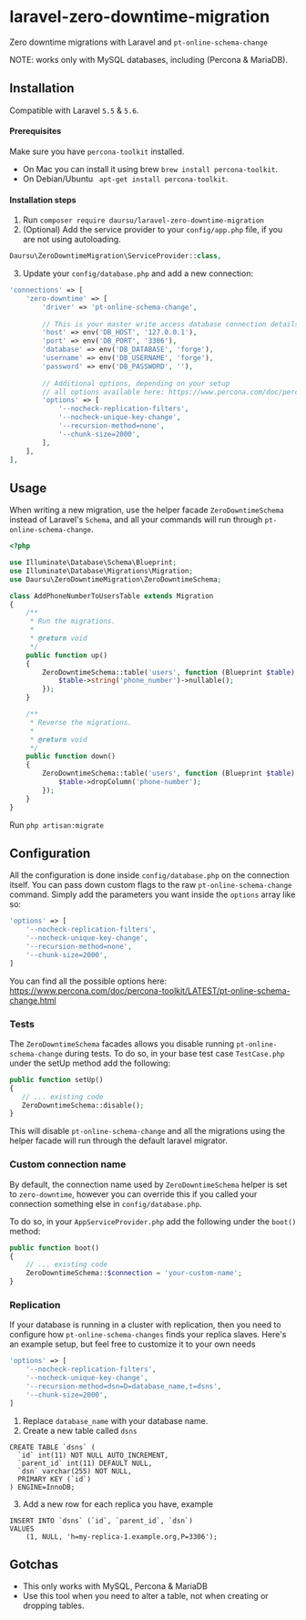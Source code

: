 # laravel-zero-downtime-migration
Zero downtime migrations with Laravel and `pt-online-schema-change`

NOTE: works only with MySQL databases, including (Percona & MariaDB).

## Installation
Compatible with Laravel `5.5` & `5.6`.

#### Prerequisites
Make sure you have `percona-toolkit` installed.
- On Mac you can install it using brew `brew install percona-toolkit`.
- On Debian/Ubuntu ` apt-get install percona-toolkit`.

#### Installation steps
1. Run `composer require daursu/laravel-zero-downtime-migration`
2. (Optional) Add the service provider to your `config/app.php` file, if you are not using autoloading.
```php
Daursu\ZeroDowntimeMigration\ServiceProvider::class,
```
3. Update your `config/database.php` and add a new connection:
```php
'connections' => [
    'zero-downtime' => [
        'driver' => 'pt-online-schema-change',
        
        // This is your master write access database connection details
        'host' => env('DB_HOST', '127.0.0.1'),
        'port' => env('DB_PORT', '3306'),
        'database' => env('DB_DATABASE', 'forge'),
        'username' => env('DB_USERNAME', 'forge'),
        'password' => env('DB_PASSWORD', ''),
        
        // Additional options, depending on your setup
        // all options available here: https://www.percona.com/doc/percona-toolkit/LATEST/pt-online-schema-change.html
        'options' => [
            '--nocheck-replication-filters',
            '--nocheck-unique-key-change',
            '--recursion-method=none',
            '--chunk-size=2000',
        ],
    ],
],
```

## Usage
When writing a new migration, use the helper facade `ZeroDowntimeSchema` instead of Laravel's `Schema`, 
and all your commands will run through `pt-online-schema-change`.

```php
<?php

use Illuminate\Database\Schema\Blueprint;
use Illuminate\Database\Migrations\Migration;
use Daursu\ZeroDowntimeMigration\ZeroDowntimeSchema;

class AddPhoneNumberToUsersTable extends Migration
{
    /**
     * Run the migrations.
     *
     * @return void
     */
    public function up()
    {
        ZeroDowntimeSchema::table('users', function (Blueprint $table) {
            $table->string('phone_number')->nullable();
        });
    }

    /**
     * Reverse the migrations.
     *
     * @return void
     */
    public function down()
    {
        ZeroDowntimeSchema::table('users', function (Blueprint $table) {
            $table->dropColumn('phone-number');
        });
    }
}
```

Run `php artisan:migrate`

## Configuration
All the configuration is done inside `config/database.php` on the connection itself.
You can pass down custom flags to the raw `pt-online-schema-change` command. 
Simply add the parameters you want inside the `options` array like so:
```php
'options' => [
    '--nocheck-replication-filters',
    '--nocheck-unique-key-change',
    '--recursion-method=none',
    '--chunk-size=2000',
]
```

You can find all the possible options here:
https://www.percona.com/doc/percona-toolkit/LATEST/pt-online-schema-change.html

### Tests
The `ZeroDowntimeSchema` facades allows you disable running `pt-online-schema-change` during tests.
To do so, in your base test case `TestCase.php` under the setUp method add the following:

```php
public function setUp()
{
   // ... existing code
   ZeroDowntimeSchema::disable();
}
```

This will disable `pt-online-schema-change` and all the migrations using the helper facade will run
through the default laravel migrator.

### Custom connection name

By default, the connection name used by `ZeroDowntimeSchema` helper is set to `zero-downtime`, however you can
override this if you called your connection something else in `config/database.php`.

To do so, in your `AppServiceProvider.php` add the following under the `boot()` method:

```php
public function boot()
{
    // ... existing code
    ZeroDowntimeSchema::$connection = 'your-custom-name';
}
```

### Replication
If your database is running in a cluster with replication, then you need to 
configure how `pt-online-schema-changes` finds your replica slaves.
Here's an example setup, but feel free to customize it to your own needs

```php
'options' => [
    '--nocheck-replication-filters',
    '--nocheck-unique-key-change',
    '--recursion-method=dsn=D=database_name,t=dsns',
    '--chunk-size=2000',
]
```

1. Replace `database_name` with your database name.
2. Create a new table called `dsns`
```mysql
CREATE TABLE `dsns` (
  `id` int(11) NOT NULL AUTO_INCREMENT,
  `parent_id` int(11) DEFAULT NULL,
  `dsn` varchar(255) NOT NULL,
  PRIMARY KEY (`id`)
) ENGINE=InnoDB;
```
3. Add a new row for each replica you have, example
```mysql
INSERT INTO `dsns` (`id`, `parent_id`, `dsn`)
VALUES
	(1, NULL, 'h=my-replica-1.example.org,P=3306');
```

## Gotchas
- This only works with MySQL, Percona & MariaDB
- Use this tool when you need to alter a table, not when creating or dropping tables.
